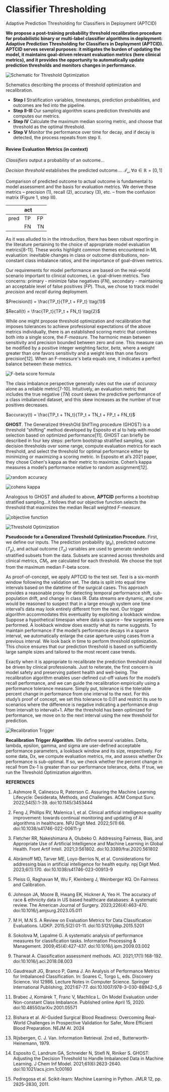 # Classifier Thresholding
Adaptive Prediction Thresholding for Classifiers in Deployment (APTCID)

**We propose a post-training probability threshold recalibration procedure for probabilistic binary or multi-label classifier algorithms in deployment: Adaptive Prediction Thresholding for Classifiers in Deployment (APTCID).  APTCID serves several purposes: it mitigates the burden of updating the model, it maintains goal-driven relevant evaluation metrics (here clinical metrics), and it provides the opportunity to automatically update prediction thresholds and monitors changes in performance.**

![Schematic for Threshold Optimization](Slide54.jpg)

Schematics describing the process of threshold optimization and recalibration.  
- **Step I** Stratification variables, timestamps, prediction probabilities, and outcomes are fed into the pipeline.
- **Step II-III** Our sampling algorithm scans prediction thresholds and computes our metrics.
-   **Step IV** Calculate the maximum median scoring metric, and choose that threshold as the optimal threshold.
-   **Step V** Monitor the performance over time for decay, and if decay is detected, the process repeats from step II.

#### Review Evaluation Metrics (in context)
*Classifiers* output a probability of an outcome...


*Decision threshold* establishes the predicted outcome....
$\mathcal{T_a}, \forall{a} \in \mathbb{R} = [0,1]$

Comparison of predicted outcome to actual outcome is fundamental to model assessment and the basis for evaluation metrics.  We derive these metrics – precision (1), recall (2), accuracy (3), etc. – from the confusion matrix (Figure 1, step III).   

|   	|act  |   	|
|---	|---	|---	|
|pred | TP	| FP	|
|   	| FN	| TN	|

As it was alluded to in the introduction, there has been robust reporting in the literature pertaining to the choice of appropriate model evaluation metrics[8-11].  These works highlight common themes encountered in ML evaluation: inevitable changes in class or outcome distributions, non-constant class imbalance ratios, and the importance of goal-driven metrics. 

Our requirements for model performance are based on the real-world scenario important to clinical outcomes, i.e. goal-driven metrics. Two concerns: primary - minimize false negatives (*FN*), secondary - maintaining an acceptable level of false positives (*FP*). Thus, we chose to track model *precision* and *recall* during deployment.


$Precision(t) = \frac{TP_t}{TP_t + FP_t} \tag{1}$

$Recall(t) = \frac{TP_t}{TP_t + FN_t} \tag{2}$

While one might propose threshold optimization and recalibration that imposes tolerances to achieve professional expectations of the above metrics individually, there is an established scoring metric that combines both into a single score, the *F-measure*. The harmonic mean between sensitivity and precision bounded between zero and one.  This measure can be modified by a positive integer weighting factor, *beta*, where a weight greater than one favors sensitivity and a weight less than one favors precision[12].   When an F-measure's beta equals one, it indicates a perfect balance between these metrics.


![F-beta score formula](eqs.jpg)

The class imbalance perspective generally rules out the use of *accuracy* alone as a reliable metric[7-10].  Intuitively, an evaluation metric that includes the true negative (*TN*) count skews the predictive performance of a class imbalanced dataset, and this skew increases as the number of true positives decreases.

$accuracy(t) = \frac{TP_t + TN_t}{TP_t + TN_t + FP_t + FN_t}$

**GHOST**.  The Generalized tHreshOld ShifTing procedure (GHOST) is a threshold “shifting” method developed by Esposito et al to help with model selection based on optimized performance[11].  GHOST can briefly be described in four key steps: perform bootstrap stratified sampling, scan decision thresholds over some range, compute evaluation metrics for each threshold, and select the threshold for optimal performance either by minimizing or maximizing a scoring metric.  In Esposito et al’s 2021 paper, they chose Cohen's kappa as their metric to maximize.  Cohen’s kappa measures a model’s performance relative to random assignment[12]. 

![random accuracy](random_accuracy.jpg)

![cohens kappa](cohens_kappa.jpg)

Analogous to GHOST and alluded to above, **APTCID** performs a bootstrap stratified sampling...it follows that our objective function selects the threshold that maximizes the median Recall weighted *F-measure*. 

![objective function](max_med_fbeta.jpg)

![Threshold Optimization](Algo1.jpg)

**Pseudocode for a Generalized Threshold Optimization Procedure.**  First, we define our inputs.  The prediction probability ($p_p$), predicted outcome ($T_p$), and actual outcome ($T_a$) variables are used to generate random stratified subsets from the data.  Subsets are scanned across thresholds and clinical metrics, $CM_t$, are calculated for each threshold.  We choose the topt from the maximum median F-beta score.

As proof-of-concept, we apply APTCID to the test set.  Test is a six-month window following the validation set.  The data is split into equal time intervals based on the datetime of the surgical cases.  This approach provides a reasonable proxy for detecting temporal performance shift, sub-population drift, and change in class IR.  Data streams are dynamic, and one would be reasoned to suspect that in a large enough system one time interval’s data may look entirely different from the next.  Our trigger algorithm accommodates this eventuality by exploiting a lookback window.  Suppose a hypothetical timespan where data is sparce – few surgeries were performed.  A lookback window does exactly what its name suggests.  To maintain performance if the model’s performance decays in a sparce interval, we automatically enlarge the case aperture using cases from a previous interval.  We look back in time to perform threshold optimization.  This choice ensures that our prediction threshold is based on sufficiently large sample sizes and tailored to the most recent case trends. 

Exactly when it is appropriate to recalibrate the prediction threshold should be driven by clinical professionals.  Just to reiterate, the first concern is model safety and preserving patient health and well-being.  The recalibration algorithm enables user-defined cut-off values for the model’s recall performance, and we can guide the recalibration empirically using a performance tolerance measure.  Simply put, tolerance is the tolerable percent change in performance from one interval to the next.  For this study’s proof of concept, we set this tolerance to 0.01 and restrict its use to scenarios where the difference is negative indicating a performance drop from intervalt to intervalt+1.  After the threshold has been optimized for performance, we move on to the next interval using the new threshold for prediction. 

![Recalibration Trigger](Algo2.jpg)

**Recalibration Trigger Algorithm.** We define several variables.  Delta, lambda, epsilon, gamma, and sigma are user-defined acceptable performance parameters, a lookback window and its size, respectively.  For some data, Dx, we compute evaluation metrics, mx, and assess whether Dx performance is sub-optimal.  If so, we check whether the percent change in recall from Dx-1 is greater than our performance tolerance, delta. If true, we run the Threshold Optimization algorithm. 


**REFERENCES** 


1. Ashmore R, Calinescu R, Paterson C. Assuring the Machine Learning Lifecycle: Desiderata, Methods, and Challenges. ACM Comput Surv. 2022;54(5):1-39. doi:10.1145/3453444 

2. Feng J, Phillips RV, Malenica I, et al. Clinical artificial intelligence quality improvement: towards continual monitoring and updating of AI algorithms in healthcare. NPJ Digit Med. 2022;5(1):66. doi:10.1038/s41746-022-00611-y 

3. Fletcher RR, Nakeshimana A, Olubeko O. Addressing Fairness, Bias, and Appropriate Use of Artificial Intelligence and Machine Learning in Global Health. Front Artif Intell. 2021;3:561802. doi:10.3389/frai.2020.561802 

4. Abràmoff MD, Tarver ME, Loyo-Berrios N, et al. Considerations for addressing bias in artificial intelligence for health equity. npj Digit Med. 2023;6(1):170. doi:10.1038/s41746-023-00913-9 

5. Pleiss G, Raghavan M, Wu F, Kleinberg J, Weinberger KQ. On Fairness and Calibration. 

6. Johnson JA, Moore B, Hwang EK, Hickner A, Yeo H. The accuracy of race & ethnicity data in US based healthcare databases: A systematic review. The American Journal of Surgery. 2023;226(4):463-470. doi:10.1016/j.amjsurg.2023.05.011 

7. M H, M.N S. A Review on Evaluation Metrics for Data Classification Evaluations. IJDKP. 2015;5(2):01-11. doi:10.5121/ijdkp.2015.5201 

8. Sokolova M, Lapalme G. A systematic analysis of performance measures for classification tasks. Information Processing & Management. 2009;45(4):427-437. doi:10.1016/j.ipm.2009.03.002 

9. Tharwat A. Classification assessment methods. ACI. 2021;17(1):168-192. doi:10.1016/j.aci.2018.08.003 

10. Gaudreault JG, Branco P, Gama J. An Analysis of Performance Metrics for Imbalanced Classification. In: Soares C, Torgo L, eds. Discovery Science. Vol 12986. Lecture Notes in Computer Science. Springer International Publishing; 2021:67-77. doi:10.1007/978-3-030-88942-5_6 

11. Brabec J, Komárek T, Franc V, Machlica L. On Model Evaluation under Non-constant Class Imbalance. Published online April 15, 2020. doi:10.48550/arXiv.2001.05571 

12. Bishara et al. AI-Guided Surgical Blood Readiness: Overcoming Real-World Challenges in Prospective Validation for Safer, More Efficient Blood Preparation. NEJM AI. 2024 

13. Rijsbergen, C. J. Van. Information Retrieval. 2nd ed., Butterworth-Heinemann, 1979. 

14. Esposito C, Landrum GA, Schneider N, Stiefl N, Riniker S. GHOST: Adjusting the Decision Threshold to Handle Imbalanced Data in Machine Learning. J Chem Inf Model. 2021;61(6):2623-2640. doi:10.1021/acs.jcim.1c00160 

15. Pedregosa et al. Scikit-learn: Machine Learning in Python. JMLR 12, pp. 2825-2830, 2011. 
